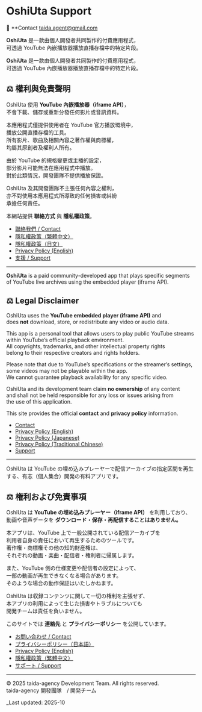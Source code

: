 # OshiUta Support

📩 **Contact [taida.agent@gmail.com](mailto:taida.agent@gmail.com)

**OshiUta** 是一款由個人開發者共同製作的付費應用程式，  
可透過 YouTube 內嵌播放器播放直播存檔中的特定片段。  


**OshiUta** 是一款由個人開發者共同製作的付費應用程式，  
可透過 YouTube 內嵌播放器播放直播存檔中的特定片段。  

## ⚖️ 權利與免責聲明

OshiUta 使用 **YouTube 內嵌播放器（iframe API）**，  
不會下載、儲存或重新分發任何影片或音訊資料。

本應用程式僅提供使用者在 YouTube 官方播放環境中，  
播放公開直播存檔的工具。  
所有影片、歌曲及相關內容之著作權與商標權，  
均屬其原創者及權利人所有。

由於 YouTube 的規格變更或主播的設定，  
部分影片可能無法在應用程式中播放。  
對於此類情況，開發團隊不提供播放保證。

OshiUta 及其開發團隊不主張任何內容之權利，  
亦不對使用本應用程式所導致的任何損害或糾紛  
承擔任何責任。

本網站提供 **聯絡方式** 與 **隱私權政策**。

- [聯絡我們 / Contact](contact.md)
- [隱私權政策（繁體中文）](privacy.zh-Hant.md)
- [隱私權政策（日文）](privacy.ja.md)
- [Privacy Policy (English)](privacy.en.md)
- [支援 / Support](support.md)

---

**OshiUta** is a paid community-developed app that plays specific segments of YouTube live archives using the embedded player (iframe API).  

## ⚖️ Legal Disclaimer

OshiUta uses the **YouTube embedded player (iframe API)** and  
does **not** download, store, or redistribute any video or audio data.

This app is a personal tool that allows users to play public YouTube streams  
within YouTube’s official playback environment.  
All copyrights, trademarks, and other intellectual property rights  
belong to their respective creators and rights holders.

Please note that due to YouTube’s specifications or the streamer’s settings,  
some videos may not be playable within the app.  
We cannot guarantee playback availability for any specific video.

OshiUta and its development team claim **no ownership** of any content  
and shall not be held responsible for any loss or issues arising from  
the use of this application.

This site provides the official **contact** and **privacy policy** information.

- [Contact](contact.md)
- [Privacy Policy (English)](privacy.en.md)
- [Privacy Policy (Japanese)](privacy.ja.md)
- [Privacy Policy (Traditional Chinese)](privacy.zh-Hant.md)
- [Support](support.md)

---

OshiUta は YouTube の埋め込みプレーヤーで配信アーカイブの指定区間を再生する、有志（個人集合）開発の有料アプリです。  

## ⚖️ 権利および免責事項

OshiUta は **YouTube の埋め込みプレーヤー（iframe API）** を利用しており、  
動画や音声データを **ダウンロード・保存・再配信することはありません。**

本アプリは、YouTube 上で一般公開されている配信アーカイブを  
利用者自身の責任において再生するためのツールです。  
著作権・商標権その他の知的財産権は、  
それぞれの動画・楽曲・配信者・権利者に帰属します。

また、YouTube 側の仕様変更や配信者の設定によって、  
一部の動画が再生できなくなる場合があります。  
そのような場合の動作保証はいたしかねます。

OshiUta は収録コンテンツに関して一切の権利を主張せず、  
本アプリの利用によって生じた損害やトラブルについても  
開発チームは責任を負いません。

このサイトでは **連絡先** と **プライバシーポリシー** を公開しています。

- [お問い合わせ / Contact](contact.md)
- [プライバシーポリシー（日本語）](privacy.ja.md)
- [Privacy Policy (English)](privacy.en.md)
- [隱私權政策（繁體中文）](privacy.zh-Hant.md)
- [サポート / Support](support.md)

---

© 2025 taida-agency Development Team. All rights reserved.  
taida-agency 開發團隊　/ 開発チーム 

_Last updated: 2025-10
